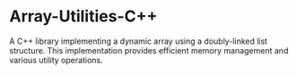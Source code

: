 # Array-Utilities-C++
A C++ library implementing a dynamic array using a doubly-linked list structure. This implementation provides efficient memory management and various utility operations.
